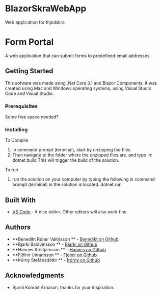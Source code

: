 # BlazorSkraWebApp
Web application for thjodskra


# Form Portal
A web application that can submit forms to predefined email addresses.

## Getting Started
This sofware was made using .Net Core 3.1 and Blazor Components. It was created using Mac and Windows operating systems, using Visual Studio Code and Visual Studio.
### Prerequisites

Some free space needed?

### Installing

To Compile
1) In command prompt (terminal), start by unzipping the files. 
2) Then navigate to the folder where the unzipped files are, and type in: dotnet build 
This will trigger the build of the solution.

To run
1) run the solution on your computer by typing the following in command prompt (terminal) in the solution is located:
    dotnet.run 




## Built With
* [VS Code ](https://code.visualstudio.com/) - A nice editor. Other editors will also work fine.

## Authors
* **Benedikt Rúnar Valtýsson ** - [Benedikt on Github](https://github.com/BenediktRunar)
* **Bjarki Baldvinsson ** - [Bjarki on Github](https://github.com/Bjarkibadda)
* **Hannes Kristjánsson ** - [Hannes on Github](https://github.com/hkristjansson)
* **Fjölnir Unnarsson ** - [Fjölnir on Github](https://github.com/fjolnirunnarsson)
* **Þórný Stefánsdóttir ** - [Þórný on Github](https://github.com/thornystefans)


## Acknowledgments
* Bjarni Konráð Árnason, thanks for your inspiration.









